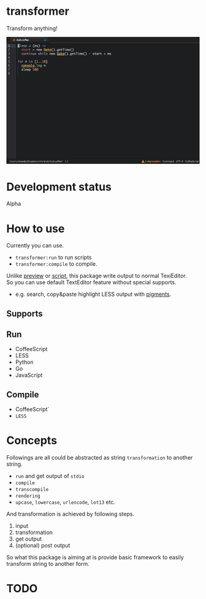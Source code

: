 # transformer

Transform anything!

![gif](https://raw.githubusercontent.com/t9md/t9md/8adfa669f584361bf4c5c85b3b3431be002dd336/img/atom-transformer.gif)

# Development status

Alpha  

# How to use

Currently you can use.

* `transformer:run` to run scripts
* `transformer:compile` to compile.

Unlike [preview](https://atom.io/packages/preview) or [script](https://atom.io/packages/script), this package write output to  normal TexiEditor.  
So you can use default TextEditor feature without special supports.  
* e.g. search, copy&paste highlight LESS output with [pigments](https://atom.io/packages/pigments).

## Supports

## Run
* CoffeeScript
* LESS
* Python
* Go
* JavaScript

## Compile
* CoffeeScript`
* `LESS`

# Concepts

Followings are all could be abstracted as string `transformation` to another string.

* `run` and get output of `stdio`
* `compile`
* `transcompile`
* `rendering`
* `upcase`, `lowercase`, `urlencode`, `lot13` etc.

And transformation is achieved by following steps.

1. input
2. transformation
3. get output
4. (optional) post output

So what this package is aiming at is provide basic framework to easily transform string to another form.

# TODO
